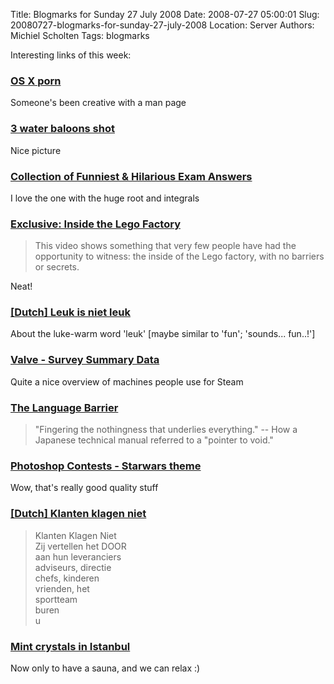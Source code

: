 Title: Blogmarks for Sunday 27 July 2008
Date: 2008-07-27 05:00:01
Slug: 20080727-blogmarks-for-sunday-27-july-2008
Location: Server
Authors: Michiel Scholten
Tags: blogmarks

<p>Interesting links of this week:</p>
<h3><a href="http://blog.sesse.net/blog/tech/2008-07-25-02-32_os_x_porn.html">OS X porn</a></h3>
<p>Someone's been creative with a man page</p>
<h3><a href="http://www.flickr.com/photos/kalimistuk/2246404445/">3 water baloons shot</a></h3>
<p>Nice picture</p>
<h3><a href="http://www.masalatime.com/?p=419">Collection of Funniest &amp; Hilarious Exam Answers</a></h3>
<p>I love the one with the huge root and integrals</p>
<h3><a href="http://gizmodo.com/5022769/exclusive-inside-the-lego-factory">Exclusive: Inside the Lego Factory</a></h3>
<blockquote><p>This video shows something that very few people have had the opportunity to witness: the inside of the Lego factory, with no barriers or secrets.</p></blockquote>

<p>Neat!</p>
<h3><a href="http://nltaal.blog.nl/aantekeningen_over_taal/2006/02/17/leuk_is_niet_leuk">[Dutch] Leuk is niet leuk</a></h3>
<p>About the luke-warm word 'leuk' [maybe similar to 'fun'; 'sounds... fun..!']</p>
<h3><a href="http://www.steampowered.com/status/survey.html">Valve - Survey Summary Data</a></h3>
<p>Quite a nice overview of machines people use for Steam</p>
<h3><a href="http://www.rinkworks.com/said/language.shtml">The Language Barrier</a></h3>
<blockquote><p>"Fingering the nothingness that underlies everything." -- How a Japanese technical manual referred to a "pointer to void."</p></blockquote>
<h3><a href="http://www.worth1000.com/contest.asp?contest_id=20242">Photoshop Contests - Starwars theme</a></h3>
<p>Wow, that's really good quality stuff</p>
<h3><a href="http://yadayadayada.nl/archives/2008/07/000733-klanten_klagen_niet.html">[Dutch] Klanten klagen niet</a></h3>
<blockquote><p>Klanten Klagen Niet<br />
Zij vertellen het DOOR<br />
aan hun leveranciers<br />
adviseurs, directie<br />
chefs, kinderen<br />
vrienden, het<br />
sportteam<br />
buren<br />
u</p></blockquote>
<h3><a href="http://pvanhoof.be/blog/index.php/2008/07/14/mint-crystals-in-istanbul">Mint crystals in Istanbul</a></h3>
<p>Now only to have a sauna, and we can relax :)</p>
